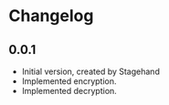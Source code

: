 # Changelog

## 0.0.1

- Initial version, created by Stagehand
- Implemented encryption.
- Implemented decryption.
